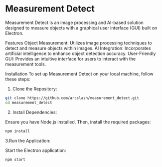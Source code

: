 # Measurement Detect

Measurement Detect is an image processing and AI-based solution designed to measure objects with a graphical user interface (GUI) built on Electron.

Features
Object Measurement: Utilizes image processing techniques to detect and measure objects within images.
AI Integration: Incorporates artificial intelligence to enhance object detection accuracy.
User-Friendly GUI: Provides an intuitive interface for users to interact with the measurement tools.


Installation
To set up Measurement Detect on your local machine, follow these steps:

1. Clone the Repository:
   
```bash
git clone https://github.com/arcslash/measurement_detect.git
cd measurement_detect
```

2. Install Dependencies:
   
Ensure you have Node.js installed. Then, install the required packages:
```bash
npm install
```

3.Run the Application:

Start the Electron application:
```bash
npm start
```

